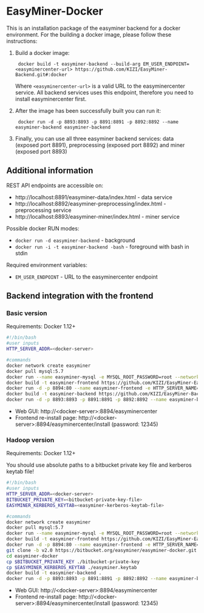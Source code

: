 EasyMiner-Docker
======================

This is an installation package of the easyminer backend for a docker environment. For the building a docker image, please follow these instructions:

1. Build a docker image:

        docker build -t easyminer-backend --build-arg EM_USER_ENDPOINT=<easyminercenter-url> https://github.com/KIZI/EasyMiner-Backend.git#:docker

      Where `<easyminercenter-url>` is a valid URL to the easyminercenter service. All backend services uses this endpoint, therefore you need to install easyminercenter first.
2. After the image has been successfully built you can run it:

        docker run -d -p 8893:8893 -p 8891:8891 -p 8892:8892 --name easyminer-backend easyminer-backend
3. Finally, you can use all three easyminer backend services: data (exposed port 8891), preprocessing (exposed port 8892) and miner (exposed port 8893)


## Additional information ##

REST API endpoints are accessible on:

* http://localhost:8891/easyminer-data/index.html - data service
* http://localhost:8892/easyminer-preprocessing/index.html - preprocessing service
* http://localhost:8893/easyminer-miner/index.html - miner service

Possible docker RUN modes:

* ```docker run -d easyminer-backend``` - background
* ```docker run -i -t easyminer-backend -bash``` - foreground with bash in stdin

Required environment variables:

* ```EM_USER_ENDPOINT``` - URL to the easyminercenter endpoint

## Backend integration with the frontend ##

### Basic version ###

Requirements: Docker 1.12+

```bash
#!/bin/bash
#user inputs
HTTP_SERVER_ADDR=<docker-server>

#commands
docker network create easyminer
docker pull mysql:5.7
docker run --name easyminer-mysql -e MYSQL_ROOT_PASSWORD=root --network easyminer -d mysql:5.7
docker build -t easyminer-frontend https://github.com/KIZI/EasyMiner-EasyMinerCenter.git#:docker
docker run -d -p 8894:80 --name easyminer-frontend -e HTTP_SERVER_NAME="$HTTP_SERVER_ADDR:8894" --network easyminer easyminer-frontend
docker build -t easyminer-backend https://github.com/KIZI/EasyMiner-Backend.git#:docker
docker run -d -p 8893:8893 -p 8891:8891 -p 8892:8892 --name easyminer-backend -e EM_USER_ENDPOINT=http://easyminer-frontend/easyminercenter --network easyminer easyminer-backend
```

* Web GUI: http://\<docker-server\>:8894/easyminercenter
* Frontend re-install page: http://\<docker-server\>:8894/easyminercenter/install (password: 12345)

### Hadoop version ###

Requirements: Docker 1.12+

You should use absolute paths to a bitbucket private key file and kerberos keytab file!

```bash
#!/bin/bash
#user inputs
HTTP_SERVER_ADDR=<docker-server>
BITBUCKET_PRIVATE_KEY=<bitbucket-private-key-file>
EASYMINER_KERBEROS_KEYTAB=<easyminer-kerberos-keytab-file>

#commands
docker network create easyminer
docker pull mysql:5.7
docker run --name easyminer-mysql -e MYSQL_ROOT_PASSWORD=root --network easyminer -d mysql:5.7
docker build -t easyminer-frontend https://github.com/KIZI/EasyMiner-EasyMinerCenter.git#:docker
docker run -d -p 8894:80 --name easyminer-frontend -e HTTP_SERVER_NAME="$HTTP_SERVER_ADDR:8894" --network easyminer easyminer-frontend
git clone -b v2.0 https://bitbucket.org/easyminer/easyminer-docker.git
cd easyminer-docker
cp $BITBUCKET_PRIVATE_KEY ./bitbucket-private-key
cp $EASYMINER_KERBEROS_KEYTAB ./easyminer.keytab
docker build -t easyminer-backend .
docker run -d -p 8893:8893 -p 8891:8891 -p 8892:8892 --name easyminer-backend -e EM_USER_ENDPOINT=http://easyminer-frontend/easyminercenter --network easyminer easyminer-backend
```

* Web GUI: http://\<docker-server\>:8894/easyminercenter
* Frontend re-install page: http://\<docker-server\>:8894/easyminercenter/install (password: 12345)
